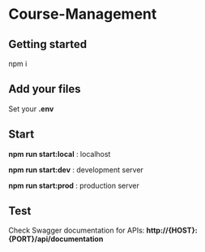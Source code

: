 # Course-Management

## Getting started

npm i

## Add your files

Set your **.env**

## Start

**npm run start:local** : localhost

**npm run start:dev** : development server

**npm run start:prod** : production server

## Test

Check Swagger documentation for APIs: **http://{HOST}:{PORT}/api/documentation**
